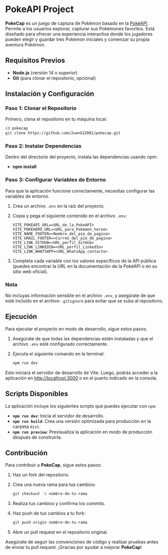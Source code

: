 # PokeAPI Project


**PokeCap** es un juego de captura de Pokémon basado en la [PokéAPI](https://pokeapi.co/). Permite a los usuarios explorar, capturar sus Pokémones favoritos. Está diseñado para ofrecer una experiencia interactiva donde los jugadores pueden elegir y guardar tres Pokémon iniciales y comenzar su propia aventura Pokémon.

## Requisitos Previos

- **Node.js** (versión 14 o superior)
- **Git** (para clonar el repositorio, opcional)

## Instalación y Configuración

### Paso 1: Clonar el Repositorio

Primero, clona el repositorio en tu máquina local:

```bash
cd pokecap
git clone https://github.com/JuanG12001/pokecap.git
```

### Paso 2: Instalar Dependencias

Dentro del directorio del proyecto, instala las dependencias usando npm:

- **npm install**

### Paso 3: Configurar Variables de Entorno

Para que la aplicación funcione correctamente, necesitas configurar las variables de entorno.

1. Crea un archivo `.env` en la raíz del proyecto.
2. Copia y pega el siguiente contenido en el archivo `.env`:

    ```plaintext
    VITE_POKEAPI_URL=<URL_de_la_PokeAPI>
    VITE_POKEHERO_URL=<URL_para_Pokemon_heroe>
    VITE_NAME_FOOTER=<Nombre_del_pie_de_pagina>
    VITE_GMAIL_FOOTER=<Correo_del_pie_de_pagina>
    VITE_LINK_GITHUB=<URL_perfil_GitHub>
    VITE_LINK_LINKEDIN=<URL_perfil_LinkedIn>
    VITE_LINK_WHATSAPP=<URL_WhatsApp_contacto>
    ```

3. Completa cada variable con los valores específicos de la API pública (puedes encontrar la URL en la documentación de la PokéAPI o en su sitio web oficial).

### Nota
No incluyas información sensible en el archivo `.env`, y asegúrate de que esté incluido en el archivo `.gitignore` para evitar que se suba al repositorio.


## Ejecución

Para ejecutar el proyecto en modo de desarrollo, sigue estos pasos:

1. Asegúrate de que todas las dependencias estén instaladas y que el archivo `.env` esté configurado correctamente.
2. Ejecuta el siguiente comando en la terminal:

    ```bash
    npm run dev
    ```

Esto iniciará el servidor de desarrollo de Vite. Luego, podrás acceder a la aplicación en [http://localhost:3000](http://localhost:3000) o en el puerto indicado en la consola.

## Scripts Disponibles

La aplicación incluye los siguientes scripts que puedes ejecutar con `npm`:

- **`npm run dev`**: Inicia el servidor de desarrollo.
- **`npm run build`**: Crea una versión optimizada para producción en la carpeta `dist`.
- **`npm run preview`**: Previsualiza la aplicación en modo de producción después de construirla.

## Contribución

Para contribuir a **PokeCap**, sigue estos pasos:

1. Haz un fork del repositorio.
2. Crea una nueva rama para tus cambios:

    ```bash
    git checkout -b nombre-de-tu-rama
    ```

3. Realiza tus cambios y confirma los commits.
4. Haz push de tus cambios a tu fork:

    ```bash
    git push origin nombre-de-tu-rama
    ```

5. Abre un pull request en el repositorio original.

Asegúrate de seguir las convenciones de código y realizar pruebas antes de enviar tu pull request. ¡Gracias por ayudar a mejorar **PokeCap**!